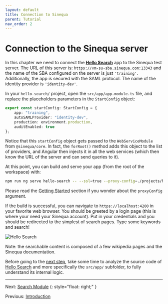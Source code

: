 ```yaml
---
layout: default
title: Connection to Sinequa
parent: Tutorial
nav_order: 2
---
```


# Connection to the Sinequa server

In this chapter we need to connect the [**Hello Search**]({{site.baseurl}}apps/1-hello-search.html) app to the Sinequa test server. The URL of this server is: `https://vm-su-sba.sinequa.com:13343` and the name of the SBA configured on the server is just `'training'`. Additionally, the app is secured with the SAML protocol. The name of the identity provider is `'identity-dev'`.

In your `hello-search/` project, open the `src/app/app.module.ts` file, and replace the placeholders parameters in the `StartConfig` object:

```ts
export const startConfig: StartConfig = {
    app: "training",
    autoSAMLProvider: "identity-dev",
    production: environment.production,
    auditEnabled: true
};
```

Notice that this `startConfig` object gets passed to the `WebServiceModule` from `@sinequa/core`. In fact, the `forRoot()` method adds this object to the list of providers, and Angular then injects it in all the web services (which then know the URL of the server and can send queries to it).

At this point, you can build and serve your app (from the root of the workspace) with:

```bash
npm run ng serve hello-search -- --ssl=true --proxy-config=./projects/hello-search/src/proxy.conf.json
```

Please read the [Getting Started]({{site.baseurl}}gettingstarted/dev-setup.html#building-an-app) section if you wonder about the `proxyConfig` argument.

If the build is successful, you can navigate to `https://localhost:4200` in your favorite web browser. You should be greeted by a login page (this is where your need your Sinequa account). Put in your credentials and you should be redirected to the simplest of search pages. Type some keywords and search!

![Hello Search]({{site.baseurl}}assets/tutorial/hello-search.png)

Note: the searchable content is composed of a few wikipedia pages and the Sinequa documentation.

Before going to the [next step](search-module.html), take some time to analyze the source code of [Hello Search]({{site.baseurl}}apps/1-hello-search.html) and more specifically the `src/app/` subfolder, to fully understand its internal logic.

---

Next: [Search Module](search-module.html)
{: style="float: right;" }

Previous: [Introduction](intro.html)
